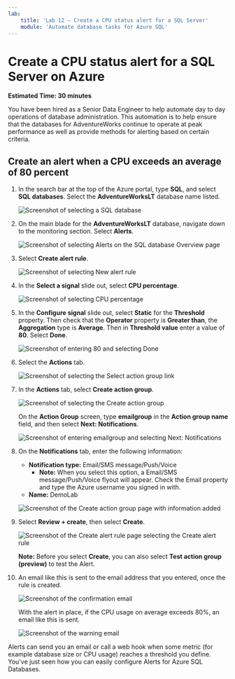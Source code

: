 ```yaml
---
lab:
    title: 'Lab 12 – Create a CPU status alert for a SQL Server'
    module: 'Automate database tasks for Azure SQL'
---
```


# Create a CPU status alert for a SQL Server on Azure

**Estimated Time: 30 minutes**

You have been hired as a Senior Data Engineer to help automate day to day operations of database administration. This automation is to help ensure that the databases for AdventureWorks continue to operate at peak performance as well as provide methods for alerting based on certain criteria.

## Create an alert when a CPU exceeds an average of 80 percent

1. In the search bar at the top of the Azure portal, type **SQL**, and select **SQL databases**. Select the **AdventureWorksLT** database name listed.

    ![Screenshot of selecting a SQL database](../images/dp-300-module-12-lab-01.png)

1. On the main blade for the **AdventureWorksLT** database, navigate down to the monitoring section. Select **Alerts**.

    ![Screenshot of selecting Alerts on the SQL database Overview page](../images/dp-300-module-12-lab-02.png)

1. Select **Create alert rule**.

    ![Screenshot of selecting New alert rule](../images/dp-300-module-12-lab-03.png)

1. In the **Select a signal** slide out, select **CPU percentage**.

    ![Screenshot of selecting CPU percentage](../images/dp-300-module-12-lab-04.png)

1. In the **Configure signal** slide out, select **Static** for the **Threshold** property. Then check that the **Operator** property is **Greater than**, the **Aggregation** type is **Average**. Then in **Threshold value** enter a value of **80**. Select **Done**.

    ![Screenshot of entering 80 and selecting Done](../images/dp-300-module-12-lab-05.png)

1. Select the **Actions** tab.

    ![Screenshot of selecting the Select action group link](../images/dp-300-module-12-lab-06.png)

1. In the **Actions** tab, select **Create action group**.

    ![Screenshot of selecting the Create action group](../images/dp-300-module-12-lab-07.png)

    On the **Action Group** screen, type **emailgroup** in the **Action group name** field, and then select **Next: Notifications**.

    ![Screenshot of entering emailgroup and selecting Next: Notifications](../images/dp-300-module-12-lab-08.png)

1. On the **Notifications** tab, enter the following information:

    - **Notification type:** Email/SMS message/Push/Voice
        - **Note:** When you select this option, a Email/SMS message/Push/Voice flyout will appear. Check the Email property and type the Azure username you signed in with.
    - **Name:** DemoLab

    ![Screenshot of the Create action group page with information added](../images/dp-300-module-12-lab-09.png)

1. Select **Review + create**, then select **Create**.

    ![Screenshot of the Create alert rule page selecting the Create alert rule](../images/dp-300-module-12-lab-10.png)

    **Note:** Before you select **Create**, you can also select **Test action group (preview)** to test the Alert.

1. An email like this is sent to the email address that you entered, once the rule is created.

    ![Screenshot of the confirmation email](../images/dp-300-module-12-lab-11.png)

    With the alert in place, if the CPU usage on average exceeds 80%, an email like this is sent.

    ![Screenshot of the warning email](../images/dp-300-module-12-lab-12.png)

Alerts can send you an email or call a web hook when some metric (for example database size or CPU usage) reaches a threshold you define. You've just seen how you can easily configure Alerts for Azure SQL Databases.
